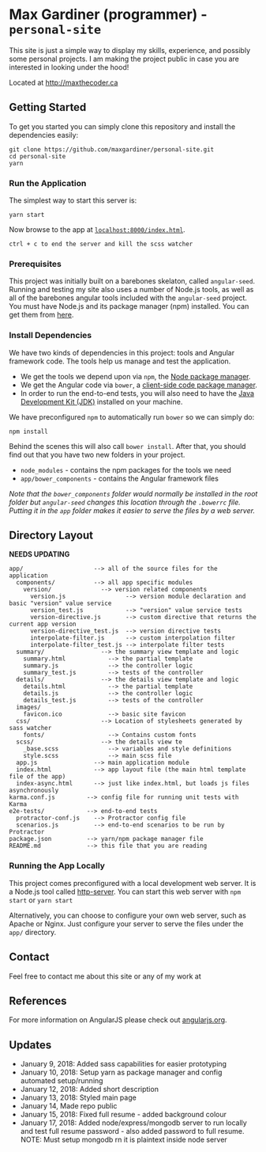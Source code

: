 # Max Gardiner (programmer) - `personal-site`

This site is just a simple way to display my skills, experience,
and possibly some personal projects. I am making the project public
in case you are interested in looking under the hood!

Located at http://maxthecoder.ca

## Getting Started

To get you started you can simply clone this repository and install the dependencies easily:
```
git clone https://github.com/maxgardiner/personal-site.git
cd personal-site
yarn
```

### Run the Application

The simplest way to start this server is:

```
yarn start
```

Now browse to the app at [`localhost:8000/index.html`][local-app-url].

```
ctrl + c to end the server and kill the scss watcher
```


### Prerequisites

This project was initially built on a barebones skelaton, called `angular-seed`.
Running and testing my site also uses a number of Node.js tools, as well as all
of the barebones angular tools included with the  `angular-seed` project. You
must have Node.js and its package manager (npm) installed. You can get them from [here][node].

### Install Dependencies

We have two kinds of dependencies in this project: tools and Angular framework code. The tools help
us manage and test the application.

* We get the tools we depend upon via `npm`, the [Node package manager][npm].
* We get the Angular code via `bower`, a [client-side code package manager][bower].
* In order to run the end-to-end tests, you will also need to have the
  [Java Development Kit (JDK)][jdk] installed on your machine.

We have preconfigured `npm` to automatically run `bower` so we can simply do:

```
npm install
```

Behind the scenes this will also call `bower install`. After that, you should find out that you have
two new folders in your project.

* `node_modules` - contains the npm packages for the tools we need
* `app/bower_components` - contains the Angular framework files

*Note that the `bower_components` folder would normally be installed in the root folder but
`angular-seed` changes this location through the `.bowerrc` file. Putting it in the `app` folder
makes it easier to serve the files by a web server.*

## Directory Layout

**NEEDS UPDATING**

```
app/                    --> all of the source files for the application
  components/           --> all app specific modules
    version/              --> version related components
      version.js                 --> version module declaration and basic "version" value service
      version_test.js            --> "version" value service tests
      version-directive.js       --> custom directive that returns the current app version
      version-directive_test.js  --> version directive tests
      interpolate-filter.js      --> custom interpolation filter
      interpolate-filter_test.js --> interpolate filter tests
  summary/                --> the summary view template and logic
    summary.html            --> the partial template
    summary.js              --> the controller logic
    summary_test.js         --> tests of the controller
  details/                --> the details view template and logic
    details.html            --> the partial template
    details.js              --> the controller logic
    details_test.js         --> tests of the controller
  images/
    favicon.ico             --> basic site favicon
  css/                    --> Location of stylesheets generated by sass watcher
    fonts/                  --> Contains custom fonts
  scss/                   --> the details view te
    _base.scss              --> variables and style definitions
    style.scss              --> main scss file
  app.js                --> main application module
  index.html            --> app layout file (the main html template file of the app)
  index-async.html      --> just like index.html, but loads js files asynchronously
karma.conf.js         --> config file for running unit tests with Karma
e2e-tests/            --> end-to-end tests
  protractor-conf.js    --> Protractor config file
  scenarios.js          --> end-to-end scenarios to be run by Protractor
package.json          --> yarn/npm package manager file
README.md             --> this file that you are reading
```


### Running the App Locally

This project comes preconfigured with a local development web server. It is a Node.js
tool called [http-server][http-server]. You can start this web server with `npm start` or `yarn start`

Alternatively, you can choose to configure your own web server, such as Apache or Nginx. Just
configure your server to serve the files under the `app/` directory.

## Contact

Feel free to contact me about this site or any of my work at

## References

For more information on AngularJS please check out [angularjs.org][angularjs].

[angularjs]: https://angularjs.org/
[bower]: http://bower.io/
[git]: https://git-scm.com/
[http-server]: https://github.com/indexzero/http-server
[jasmine]: https://jasmine.github.io/
[jdk]: https://wikipedia.org/wiki/Java_Development_Kit
[jdk-download]: http://www.oracle.com/technetwork/java/javase/downloads
[karma]: https://karma-runner.github.io/
[local-app-url]: http://localhost:8000/index.html
[node]: https://nodejs.org/
[npm]: https://www.npmjs.org/
[protractor]: http://www.protractortest.org/
[selenium]: http://docs.seleniumhq.org/
[travis]: https://travis-ci.org/
[travis-docs]: https://docs.travis-ci.com/user/getting-started

## Updates

* January 9, 2018: Added sass capabilities for easier prototyping
* January 10, 2018: Setup yarn as package manager and config automated setup/running
* January 12, 2018: Added short description
* January 13, 2018: Styled main page
* January 14, Made repo public
* January 15, 2018: Fixed full resume - added background colour
* January 17, 2018: Added node/express/mongodb server to run locally and test full resume password - also added password to full resume. NOTE: Must setup mongodb rn it is plaintext inside node server